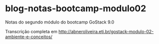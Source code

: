 # blog-notas-bootcamp-modulo02
 Notas do segundo módulo do bootcamp GoStack 9.0

Transcrição completa em http://abneroliveira.eti.br/gostack-modulo-02-ambiente-e-conceitos/
